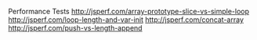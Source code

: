 Performance Tests
http://jsperf.com/array-prototype-slice-vs-simple-loop
http://jsperf.com/loop-length-and-var-init
http://jsperf.com/concat-array
http://jsperf.com/push-vs-length-append
